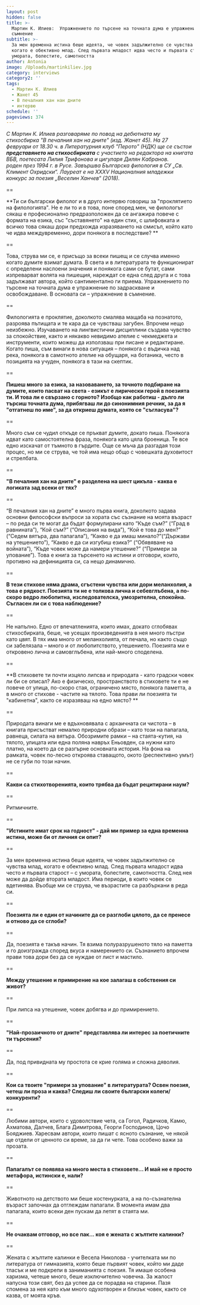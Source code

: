 ```yaml
---
layout: post
hidden: false
title: >-
  Мартин К. Илиев:  Упражнението по търсене на точната дума е упражнение в
  съмнение
subtitle: >-
  За мен временна истина беше идеята, че човек задължително се чувства млад,
  когато е обективно млад. След първата младост идва често и първата старост – с
  умората, болестите, самотността
author: Antonia
image: /Uploads/martinkiliev.jpg
category: interviews
category2: ''
tags:
  - Мартин К. Илиев
  - Жанет 45
  - В печалния хан нан дните
  - интервю
schedule: ''
pageviews: 374
---
```

_С Мартин К. Илиев разговаряме по повод на дебютната му стихосбирка "В печалния хан на дните" (изд. Жанет 45). На 27 февруари от 18.30 ч. в Литературния клуб "Перото" (НДК) ще се състои **представянето на стихосбирката** с участието на редактора на книгата ВБВ, поетесата Лилия Трифонова и цигуларя Дилян Кабранов._\
_роден през 1994 г. в Русе. Завършва Българска филология в СУ „Св. Климент Охридски“. Лауреат е на ХХХV Националния младежки конкурс за поезия „Веселин Ханчев“ (2018)._

\==

**Ти си български филолог и в друго интервю говориш за "проклятието на филологията". Не е ли то и в това, поне според мен, че филологът сякаш е професионално предразположен да се ангажира повече с формата на езика, със "съставянето" на един стих, с шлифовката и всичко това сякаш дори предхожда изразяването на смисъл, който като че идва междувременно, дори понякога в последствие?  **

\==

Това, струва ми се, е присъщо за всеки пишещ и се случва именно когато думите взимат думата. В света и в литературата те функционират с определени наслоени значения и понякога сами се бутат, сами изпреварват волята на пишещия, нареждат се една след друга и с това задължават автора, който сантиментално ги приема. Упражнението по търсене на точната дума е упражнение по задраскване и освобождаване. В основата си – упражнение в съмнение.  

\==

Филологията е проклятие, доколкото смалява мащаба на познатото, разроява пътищата и те кара да се чувстваш загубен. Впрочем нещо неизбежно. Изучаването на лингвистични дисциплини създава чувство за спокойствие, както и някакво невидимо ателие с чекмеджета и инструменти, които можеш да използваш при писане и редактиране. Когато пиша, съм винаги в нова ситуация – понякога с въдичка над река, понякога в самотното ателие на обущаря, на ботаника, често в позицията на учуден, понякога в тази на скептик. 

\==

**Пишеш много за езика, за назоваването, за точното подбиране на думите, които пасват на света - езикът е лирически герой в поезията ти. И това ли е свързано с горното? Изобщо как работиш - дълго ли търсиш точната дума, прибягваш ли до синонимния речник, за да я "отгатнеш по име", за да откриеш думата, която се "съгласува"?**

\==

Много съм се чудил откъде се пръкват думите, докато пиша. Понякога идват като самостоятелна фраза, понякога като цяла броеница. Те все едно изскачат от тъмното в гърдите. Още се мъча да разгадая този процес, но ми се струва, че той има нещо общо с човешката духовитост и стрелбата. 

\==

**"В печалния хан на дните" е разделена на шест цикъла - каква е логиката зад всеки от тях?**

\==

“В печалния хан на дните” е много първа книга, доколкото задава основни философски въпроси за хората със съзнание на моята възраст – по реда си те могат да бъдат формулирани като “Къде съм?” (“Град в равнината”), “Кой съм?” (“Описания на вида”), “Кой е това до мен?” (“Седем вятъра, два папагала”), “Какво е да имаш минало?”(“Държави на утешението”), “Какво е да си изгубиш езика?” (“Обявяване на войната”), “Къде човек може да намери утешение?” (“Примери за упование”). Това е книга за търсенето на истини и отговори, които, противно на дефиницията си, са нещо динамично. 

\==

**В тези стихове няма драма, сгъстени чувства или дори меланхолия, а това е рядкост. Поезията ти не е толкова лична и себевглъбена, а по-скоро ведро любопитна, изследователска, умозрителна, спокойна. Съгласен ли си с това наблюдение?**

\==

Не напълно. Едно от впечатленията, които имах, докато сглобявах стихосбирката, беше, че усещах произведенията в нея много пъстри като цвят. В тях има много от меланхолията, от печала, но както също си забелязала – много и от любопитството, утешението. Поезията ми е откровено лична и самовглъбена, или най-много споделена. 

\==

**В стиховете ти почти изцяло липсва и природата - като градски човек ли би се описал? Ако е физическо, пространството в стиховете ти е не повече от улица, по-скоро стая, ограничено място, понякога паметта, а в много от стихове - частите на тялото. Това прави ли поезията ти "кабинетна", както се изразяваш на едно място? **

\==

Природата винаги ме е вдъхновявала с архаичната си чистота – в книгата присъстват немалко природни образи – като този на папагала, равнеца, силата на вятъра. Обозримите рамки – на стаята-кутия, на тялото, улицата или една поляна навръх Еньовден, са нужни като платно, на което да се разгърне основната история. На фона на рамката, човек по-лесно откроява ставащото, окото (респективно умът) не се губи по този начин. 

\==

**Какви са стихотворенията, които трябва да бъдат рецитирани наум?**

\==

Ритмичните. 

\==

**"Истините имат срок на годност" - дай ми пример за една временна истина, може би от личния си опит?**

\==

За мен временна истина беше идеята, че човек задължително се чувства млад, когато е обективно млад. След първата младост идва често и първата старост – с умората, болестите, самотността. След нея може да дойде втората младост. Има периоди, в които човек се вдетинява. Въобще ми се струва, че възрастите са разбъркани в реда си. 

\==

**Поезията ли е един от начините да се разглоби цялото, да се пренесе и отново да се сглоби?**

\==

Да, поезията е такъв начин. Тя взима полуразрушеното тяло на паметта и го доизгражда според вкуса и намерението си. Съзнанието впрочем прави това дори без да се нуждае от лист и мастило. 

\==

**Между утешение и примирение на кое залагаш в собствения си живот?**

\==

При липса на утешение, човек добягва и до примирението.

\==

**"Най-прозаичното от дните" представлява ли интерес за поетичните ти търсения?**

\==

Да, под привидната му простота се крие голяма и сложна дяволия. 

\==

**Кои са твоите "примери за упование" в литературата? Освен поезия, четеш ли проза и каква? Следиш ли своите български колеги/конкуренти?**

\==

Любими автори, които с удоволствие чета, са Гогол, Радичков, Камю, Ахматова, Далчев, Блага Димитрова, Георги Господинов, Цочо Бояджиев. Харесвам автори, които пишат с ясното съзнание, че някой ще отдели от ценното си време, за да ги чете. Това особено важи за прозата. 

\==

**Папагалът се появява на много места в стиховете... И май не е просто метафора, истински е, нали?**

\==

Животното на детството ми беше костенурката, а на по-съзнателна възраст започнах да отглеждам папагали. В момента имам два папагала, които всеки ден пускам да летят в стаята ми.  

\==

**Не очаквам отговор, но все пак... коя е жената с жълтите калинки?**

\==

Жената с жълтите калинки е Весела Николова - учителката ми по литература от гимназията, която беше първият човек, който ми даде тласък и ме подкрепи в заниманията с поезия. Тя имаше особена харизма, четеше много, беше изключително човечна. За жалост напусна този свят, без да успее да се порадва на старини. Пазя спомена за нея като към много одухотворен и близък човек, както се казва, от моята кръв.
